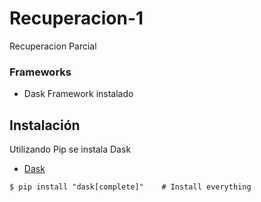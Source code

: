 # Recuperacion-1
Recuperacion Parcial 
### Frameworks
* Dask Framework instalado
## Instalación
Utilizando Pip se instala Dask
* [Dask](http://docs.dask.org/en/latest/install.html)
```
$ pip install "dask[complete]"    # Install everything
```
